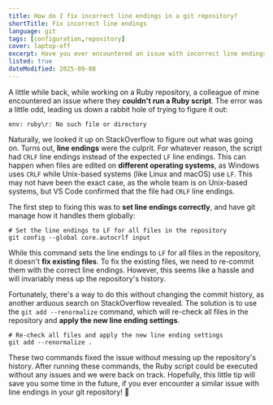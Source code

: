 ```yaml
---
title: How do I fix incorrect line endings in a git repository?
shortTitle: Fix incorrect line endings
language: git
tags: [configuration,repository]
cover: laptop-off
excerpt: Have you ever encountered an issue with incorrect line endings in your git repository? Let's fix it!
listed: true
dateModified: 2025-09-08
---
```


A little while back, while working on a Ruby repository, a colleague of mine encountered an issue where they **couldn't run a Ruby script**. The error was a little odd, leading us down a rabbit hole of trying to figure it out:

```plaintext
env: ruby\r: No such file or directory
```

Naturally, we looked it up on StackOverflow to figure out what was going on. Turns out, **line endings** were the culprit. For whatever reason, the script had `CRLF` line endings instead of the expected `LF` line endings. This can happen when files are edited on **different operating systems**, as Windows uses `CRLF` while Unix-based systems (like Linux and macOS) use `LF`. This may not have been the exact case, as the whole team is on Unix-based systems, but VS Code confirmed that the file had `CRLF` line endings.

The first step to fixing this was to **set line endings correctly**, and have git manage how it handles them globally:

```shell
# Set the line endings to LF for all files in the repository
git config --global core.autocrlf input
```

While this command sets the line endings to `LF` for all files in the repository, it doesn't **fix existing files**. To fix the existing files, we need to re-commit them with the correct line endings. However, this seems like a hassle and will invariably mess up the repository's history.

Fortunately, there's a way to do this without changing the commit history, as another arduous search on StackOverflow revealed. The solution is to use the `git add --renormalize` command, which will re-check all files in the repository and **apply the new line ending settings**.

```shell
# Re-check all files and apply the new line ending settings
git add --renormalize .
```

These two commands fixed the issue without messing up the repository's history. After running these commands, the Ruby script could be executed without any issues and we were back on track. Hopefully, this little tip will save you some time in the future, if you ever encounter a similar issue with line endings in your git repository! 🍻
